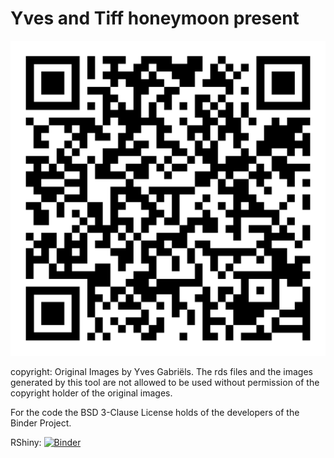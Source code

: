 # Yves and Tiff honeymoon present

![](yvesTiffQR.png)

copyright: Original Images by Yves Gabriëls. The rds files and the images generated by this tool are not allowed to be used without permission of the copyright holder of the original images. 

For the code the BSD 3-Clause License holds of the developers of the Binder Project.

RShiny: [![Binder](http://mybinder.org/badge_logo.svg)](https://mybinder.org/v2/gh/lievenclement/tiffYves/master?urlpath=shiny/yvesTiffApp/)